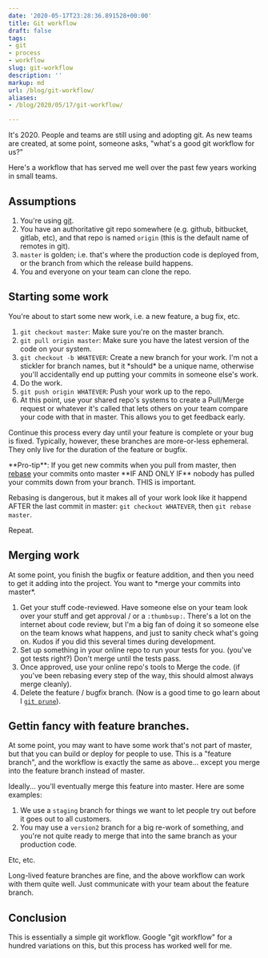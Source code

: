 ```yaml
---
date: '2020-05-17T23:28:36.891528+00:00'
title: Git workflow
draft: false
tags:
- git
- process
- workflow
slug: git-workflow
description: ''
markup: md
url: /blog/git-workflow/
aliases:
- /blog/2020/05/17/git-workflow/

---
```


It's 2020. People and teams are still using and adopting git. As new teams
are created, at some point, someone asks, "what's a good git workflow for us?"

Here's a workflow that has served me well over the past few years working in small
teams.

## Assumptions

1. You're using [git](https://git-scm.com/).
1. You have an authoritative git repo somewhere (e.g. github, bitbucket, gitlab, etc),
 and that repo is named `origin` (this is the default name of remotes in git).
1. `master` is golden; i.e. that's where the production code is deployed from,
 or the branch from which the release build happens.
1. You and everyone on your team can clone the repo.

## Starting some work


You're about to start some new work, i.e. a new feature, a bug fix, etc.


1. `git checkout master`: Make sure you're on the master branch.
1. `git pull origin master`: Make sure you have the latest version of the code
 on your system.
1. `git checkout -b WHATEVER`: Create a new branch for your work. I'm not a
 stickler for branch names, but it \*should\* be a unique name, otherwise you'll
 accidentally end up putting your commits in someone else's work.
1. Do the work.
1. `git push origin WHATEVER`: Push your work up to the repo.
1. At this point, use your shared repo's systems to create a Pull/Merge request
 or whatever it's called that lets others on your team compare your code
 with that in master. This allows you to get feedback early.

Continue this process every day until your feature is complete or your bug is
fixed. Typically, however, these branches are more-or-less ephemeral. They only
live for the duration of the feature or bugfix.

\*\*Pro-tip\*\*: If you get new commits when you pull from master, then [rebase](https://git-scm.com/book/en/v2/Git-Branching-Rebasing)
your commits onto master \*\*IF AND ONLY IF\*\* nobody has pulled your commits down
from your branch. THIS is important.

Rebasing is dangerous, but it makes all of your work look like it happend AFTER
the last commit in master: `git checkout WHATEVER`, then `git rebase master`.

Repeat.


## Merging work

At some point, you finish the bugfix or feature addition, and then you need to
get it adding into the project. You want to \*merge your commits into master\*.

1. Get your stuff code-reviewed. Have someone else on your team look over your
 stuff and get approval / or a `:thumbsup:`. There's a lot on the internet
 about code review, but I'm a big fan of doing it so someone else on the team
 knows what happens, and just to sanity check what's going on. Kudos if you
 did this several times during development.
1. Set up something in your online repo to run your tests for you. (you've got
 tests right?) Don't merge until the tests pass.
1. Once approved, use your online repo's tools to Merge the code. (if you've
 been rebasing every step of the way, this should almost always merge cleanly).
1. Delete the feature / bugfix branch. (Now is a good time to go learn about l
 [`git prune`](https://git-scm.com/docs/git-prune)).


## Gettin fancy with feature branches.

At some point, you may want to have some work that's not part of master, but
that you can build or deploy for people to use. This is a "feature branch",
and the workflow is exactly the same as above... except you merge into the
feature branch instead of master.

Ideally... you'll eventually merge this feature into master. Here are some
examples:

1. We use a `staging` branch for things we want to let people try out before
 it goes out to all customers.
1. You may use a `version2` branch for a big re-work of something, and you're
 not quite ready to merge that into the same branch as your production code.

Etc, etc.

Long-lived feature branches are fine, and the above workflow can work with them
quite well. Just communicate with your team about the feature branch.


## Conclusion

This is essentially a simple git workflow. Google "git workflow" for a hundred
variations on this, but this process has worked well for me.